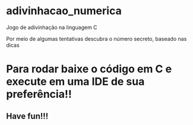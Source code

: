 # adivinhacao_numerica
Jogo de adivinhação na linguagem C

<p>Por meio de algumas tentativas descubra o número secreto, baseado nas dicas</p>

<h1>Para rodar baixe o código em C e execute em uma IDE de sua preferência!!</h1>

<h2>Have fun!!!</h2>
